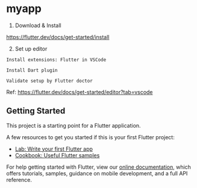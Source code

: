 # myapp

1. Download & Install 

https://flutter.dev/docs/get-started/install

2. Set up editor
 ```
Install extensions: Flutter in VSCode

Install Dart plugin

Validate setup by Flutter doctor
```

Ref: https://flutter.dev/docs/get-started/editor?tab=vscode


## Getting Started

This project is a starting point for a Flutter application.

A few resources to get you started if this is your first Flutter project:

- [Lab: Write your first Flutter app](https://flutter.dev/docs/get-started/codelab)
- [Cookbook: Useful Flutter samples](https://flutter.dev/docs/cookbook)

For help getting started with Flutter, view our
[online documentation](https://flutter.dev/docs), which offers tutorials,
samples, guidance on mobile development, and a full API reference.
